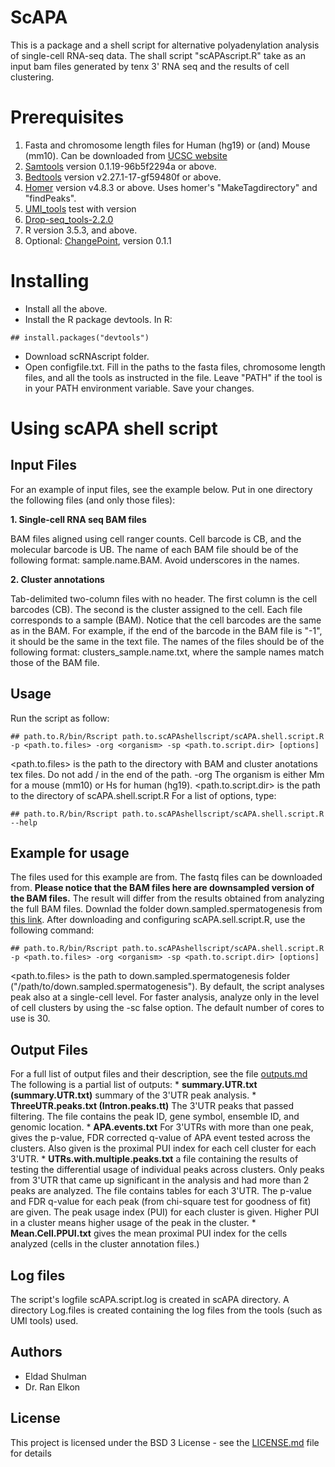 ScAPA
================

This is a package and a shell script for alternative polyadenylation analysis of single-cell RNA-seq data. The shall script "scAPAscript.R" take as an input bam files generated by tenx 3' RNA seq and the results of cell clustering.

Prerequisites
=============

1.  Fasta and chromosome length files for Human (hg19) or (and) Mouse (mm10). Can be downloaded from [UCSC website](http://hgdownload.cse.ucsc.edu/goldenPath/mm10/bigZips/)
2.  [Samtools](http://www.htslib.org/download/) version 0.1.19-96b5f2294a or above.
3.  [Bedtools](https://bedtools.readthedocs.io/en/latest/content/installation.html) version v2.27.1-17-gf59480f or above.
4.  [Homer](http://homer.ucsd.edu/homer/introduction/install.html) version v4.8.3 or above. Uses homer's "MakeTagdirectory" and "findPeaks".
5.  [UMI\_tools](https://github.com/CGATOxford/UMI-tools/blob/master/doc/QUICK_START.md) test with version
6.  [Drop-seq\_tools-2.2.0](https://github.com/broadinstitute/Drop-seq/releases/tag/v2.2.0)
7.  R version 3.5.3, and above.
8.  Optional: [ChangePoint](https://sourceforge.net/projects/utr/files/), version 0.1.1

Installing
==========

-   Install all the above.
-   Install the R package devtools. In R:

<!-- -->

    ## install.packages("devtools")

-   Download scRNAscript folder.
-   Open configfile.txt. Fill in the paths to the fasta files, chromosome length files, and all the tools as instructed in the file. Leave "PATH" if the tool is in your PATH environment variable. Save your changes.

Using scAPA shell script
========================

Input Files
-----------

For an example of input files, see the example below. Put in one directory the following files (and only those files):

**1. Single-cell RNA seq BAM files**

BAM files aligned using cell ranger counts. Cell barcode is CB, and the molecular barcode is UB. The name of each BAM file should be of the following format: sample.name.BAM. Avoid underscores in the names.

**2. Cluster annotations**

Tab-delimited two-column files with no header. The first column is the cell barcodes (CB). The second is the cluster assigned to the cell. Each file corresponds to a sample (BAM). Notice that the cell barcodes are the same as in the BAM. For example, if the end of the barcode in the BAM file is "-1", it should be the same in the text file. The names of the files should be of the following format: clusters\_sample.name.txt, where the sample names match those of the BAM file.

Usage
-----

Run the script as follow:

    ## path.to.R/bin/Rscript path.to.scAPAshellscript/scAPA.shell.script.R -p <path.to.files> -org <organism> -sp <path.to.script.dir> [options]

&lt;path.to.files&gt; is the path to the directory with BAM and cluster anotations tex files. Do not add / in the end of the path. -org The organism is either Mm for a mouse (mm10) or Hs for human (hg19). &lt;path.to.script.dir&gt; is the path to the directory of scAPA.shell.script.R For a list of options, type:

    ## path.to.R/bin/Rscript path.to.scAPAshellscript/scAPA.shell.script.R --help

Example for usage
-----------------

The files used for this example are from. The fastq files can be downloaded from. **Please notice that the BAM files here are downsampled version of the BAM files.** The result will differ from the results obtained from analyzing the full BAM files. Downlad the folder down.sampled.spermatogenesis from [this link](https://drive.google.com/open?id=1xK7lR2ECfJ-Cjb1f4bYnaA5JjYtdqrGA). After downloading and configuring scAPA.sell.script.R, use the following command:

    ## path.to.R/bin/Rscript path.to.scAPAshellscript/scAPA.shell.script.R -p <path.to.files> -org <organism> -sp <path.to.script.dir> [options]

&lt;path.to.files&gt; is the path to down.sampled.spermatogenesis folder ("/path/to/down.sampled.spermatogenesis"). By default, the script analyses peak also at a single-cell level. For faster analysis, analyze only in the level of cell clusters by using the -sc false option. The default number of cores to use is 30.

Output Files
------------

For a full list of output files and their description, see the file [outputs.md](outputs.md) The following is a partial list of outputs: \* **summary.UTR.txt (summary.UTR.txt)** summary of the 3'UTR peak analysis. \* **ThreeUTR.peaks.txt (Intron.peaks.tt)** The 3'UTR peaks that passed filtering. The file contains the peak ID, gene symbol, ensemble ID, and genomic location. \* **APA.events.txt** For 3'UTRs with more than one peak, gives the p-value, FDR corrected q-value of APA event tested across the clusters. Also given is the proximal PUI index for each cell cluster for each 3'UTR. \* **UTRs.with.multiple.peaks.txt** a file containing the results of testing the differential usage of individual peaks across clusters. Only peaks from 3'UTR that came up significant in the analysis and had more than 2 peaks are analyzed. The file contains tables for each 3'UTR. The p-value and FDR q-value for each peak (from chi-square test for goodness of fit) are given. The peak usage index (PUI) for each cluster is given. Higher PUI in a cluster means higher usage of the peak in the cluster. \* **Mean.Cell.PPUI.txt** gives the mean proximal PUI index for the cells analyzed (cells in the cluster annotation files.)

Log files
---------

The script's logfile scAPA.script.log is created in scAPA directory. A directory Log.files is created containing the log files from the tools (such as UMI tools) used.

Authors
-------

-   Eldad Shulman
-   Dr. Ran Elkon

License
-------

This project is licensed under the BSD 3 License - see the [LICENSE.md](LICENSE.md) file for details
